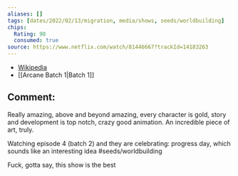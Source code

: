 ```yaml
---
aliases: []
tags: [dates/2022/02/13/migration, media/shows, seeds/worldbuilding]
chips:
  Rating: 98
  consumed: true
source: https://www.netflix.com/watch/81446667?trackId=14183263
---
```

- [Wikipedia](https://en.wikipedia.org/wiki/Arcane_(TV_series))
- [[Arcane Batch 1|Batch 1]]

## Comment:
Really amazing, above and beyond amazing, every character is gold, story and development is top notch, crazy good animation. An incredible piece of art, truly.
	
Watching episode 4 (batch 2) and they are celebrating: progress day, which sounds like an interesting idea #seeds/worldbuilding 

Fuck, gotta say, this show is the best
